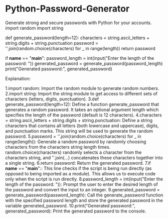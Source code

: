 # Python-Password-Generator
 Generate strong and secure passwords with Python for your accounts.
import random
import string

def generate_password(length=12):
    characters = string.ascii_letters + string.digits + string.punctuation
    password = ''.join(random.choice(characters) for _ in range(length))
    return password

if __name__ == "__main__":
    password_length = int(input("Enter the length of the password: "))
    generated_password = generate_password(password_length)
    print("Generated password:", generated_password)

Explanation:

1.import random: Import the random module to generate random numbers.
2.import string: Import the string module to get access to different sets of characters (letters, digits, punctuation).
3.def generate_password(length=12): Define a function generate_password that generates a random password. It takes an optional argument length which specifies the length of the password (default is 12 characters).
4.characters = string.ascii_letters + string.digits + string.punctuation: Define a string characters that contains all letters (both lowercase and uppercase), digits, and punctuation marks. This string will be used to generate the random password.
5.password = ''.join(random.choice(characters) for _ in range(length)): Generate a random password by randomly choosing characters from the characters string length times. random.choice(characters) randomly selects a character from the characters string, and ''.join(...) concatenates these characters together into a single string.
6.return password: Return the generated password.
7.if __name__ == "__main__":: This line checks if the script is being run directly (as opposed to being imported as a module). This allows us to execute code only when the script is run directly.
8.password_length = int(input("Enter the length of the password: ")): Prompt the user to enter the desired length of the password and convert the input to an integer.
9.generated_password = generate_password(password_length): Call the generate_password function with the specified password length and store the generated password in the variable generated_password.
10.print("Generated password:", generated_password): Print the generated password to the console.
